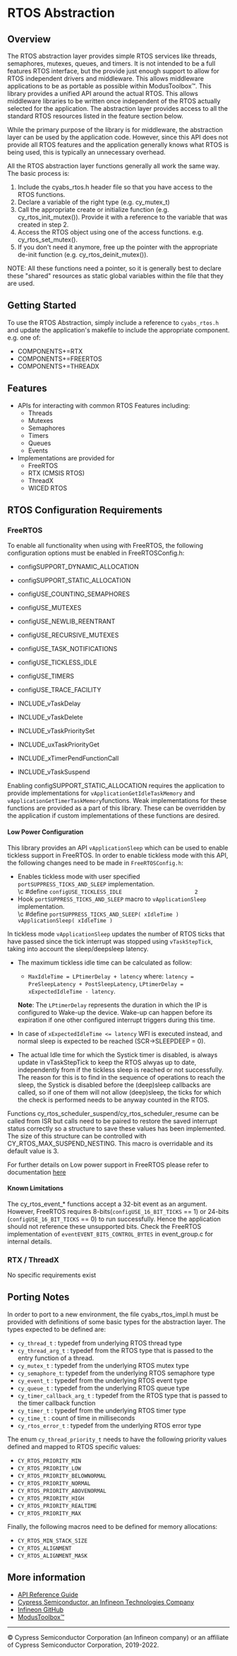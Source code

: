 # RTOS Abstraction

## Overview

The RTOS abstraction layer provides simple RTOS services like threads, semaphores, mutexes, queues, and timers. It is not intended to be a full features RTOS interface, but the provide just enough support to allow for RTOS independent drivers and middleware. This allows middleware applications to be as portable as possible within ModusToolbox™. This library provides a unified API around the actual RTOS. This allows middleware libraries to be written once independent of the RTOS actually selected for the application. The abstraction layer provides access to all the standard RTOS resources listed in the feature section below.

While the primary purpose of the library is for middleware, the abstraction layer can be used by the application code. However, since this API does not provide all RTOS features and the application generally knows what RTOS is being used, this is typically an unnecessary overhead.

All the RTOS abstraction layer functions generally all work the same way. The basic process is:
1. Include the cyabs_rtos.h header file so that you have access to the RTOS functions.
2. Declare a variable of the right type (e.g. cy_mutex_t)
3. Call the appropriate create or initialize function (e.g. cy_rtos_init_mutex()). Provide it with a reference to the variable that was created in step 2.
4. Access the RTOS object using one of the access functions. e.g. cy_rtos_set_mutex().
5. If you don't need it anymore, free up the pointer with the appropriate de-init function (e.g. cy_rtos_deinit_mutex()).

NOTE: All these functions need a pointer, so it is generally best to declare these "shared" resources as static global variables within the file that they are used.

## Getting Started

To use the RTOS Abstraction, simply include a reference to `cyabs_rtos.h` and update the application's makefile to include the appropriate component. e.g. one of:
* COMPONENTS+=RTX
* COMPONENTS+=FREERTOS
* COMPONENTS+=THREADX

## Features

* APIs for interacting with common RTOS Features including:
    * Threads
    * Mutexes
    * Semaphores
    * Timers
    * Queues
    * Events
* Implementations are provided for
    * FreeRTOS
    * RTX (CMSIS RTOS)
    * ThreadX
    * WICED RTOS

## RTOS Configuration Requirements
### FreeRTOS
To enable all functionality when using with FreeRTOS, the following configuration options must be enabled in FreeRTOSConfig.h:
* configSUPPORT_DYNAMIC_ALLOCATION
* configSUPPORT_STATIC_ALLOCATION
* configUSE_COUNTING_SEMAPHORES
* configUSE_MUTEXES
* configUSE_NEWLIB_REENTRANT
* configUSE_RECURSIVE_MUTEXES
* configUSE_TASK_NOTIFICATIONS
* configUSE_TICKLESS_IDLE
* configUSE_TIMERS
* configUSE_TRACE_FACILITY

* INCLUDE_vTaskDelay
* INCLUDE_vTaskDelete
* INCLUDE_vTaskPrioritySet
* INCLUDE_uxTaskPriorityGet
* INCLUDE_xTimerPendFunctionCall
* INCLUDE_vTaskSuspend

Enabling configSUPPORT_STATIC_ALLOCATION requires the application to provide implementations for `vApplicationGetIdleTaskMemory` and
`vApplicationGetTimerTaskMemory`functions. Weak implementations for these functions are provided as a part of this library. These can
be overridden by the application if custom implementations of these functions are desired.<br>

#### Low Power Configuration
This library provides an API `vApplicationSleep` which can be used to enable tickless support in FreeRTOS. In order to enable tickless mode with this API, the following changes need to be made in `FreeRTOSConfig.h`:
* Enables tickless mode with user specified `portSUPPRESS_TICKS_AND_SLEEP` implementation.<br>
\c \#define `configUSE_TICKLESS_IDLE                       2`
* Hook `portSUPPRESS_TICKS_AND_SLEEP` macro to `vApplicationSleep` implementation.<br>
\c \#define `portSUPPRESS_TICKS_AND_SLEEP( xIdleTime )    vApplicationSleep( xIdleTime )`

In tickless mode `vApplicationSleep` updates the number of RTOS ticks that have passed since the tick interrupt was stopped using `vTaskStepTick`, taking into account the sleep/deepsleep latency.
* The maximum tickless idle time can be calculated as follow:
    * `MaxIdleTime = LPtimerDelay + latency` where: `latency = PreSleepLatency + PostSleepLatency`, `LPtimerDelay = xExpectedIdleTime - latency`. 

    **Note**: The `LPtimerDelay` represents the duration in which the IP is configured to Wake-up the device. Wake-up can happen before its expiration if one other configured interrupt triggers during this time.

* In case of `xExpectedIdleTime <= latency` WFI is executed instead, and normal sleep is expected to be reached (SCR->SLEEPDEEP = 0).

* The actual Idle time for which the Systick timer is disabled, is always update in vTaskStepTick to keep the RTOS alwyas up to date, independently from if the tickless sleep is reached or not successfully. The reason for this is to find in the sequence of operations to reach the sleep, the Systick is disabled before the (deep)sleep callbacks are called, so if one of them will not allow (deep)sleep, the ticks for which the check is performed needs to be anyway counted in the RTOS.

Functions cy_rtos_scheduler_suspend/cy_rtos_scheduler_resume can be called from ISR but calls need to be paired to restore the saved interrupt status correctly so a structure to save these values has been implemented.
The size of this structure can be controlled with CY_RTOS_MAX_SUSPEND_NESTING. This macro is overridable and its default value is 3.

For further details on Low power support in FreeRTOS please refer to documentation [here](https://www.freertos.org/low-power-tickless-rtos.html)

#### Known Limitations
The cy_rtos_event_* functions accept a 32-bit event as an argument. However, FreeRTOS requires 8-bits(`configUSE_16_BIT_TICKS` == 1) or 24-bits (`configUSE_16_BIT_TICKS` == 0) to run successfully. Hence the application should not reference these unsupported bits. Check the FreeRTOS implementation of `eventEVENT_BITS_CONTROL_BYTES` in event_group.c for internal details.

### RTX / ThreadX
No specific requirements exist

## Porting Notes
In order to port to a new environment, the file cyabs_rtos_impl.h must be provided with definitions of some basic types for the abstraction layer.  The types expected to be defined are:

- `cy_thread_t` : typedef from underlying RTOS thread type
- `cy_thread_arg_t` : typedef from the RTOS type that is passed to the entry function of a thread.
- `cy_mutex_t` : typedef from the underlying RTOS mutex type
- `cy_semaphore_t`: typedef from the underlying RTOS semaphore type
- `cy_event_t` : typedef from the underlying RTOS event type
- `cy_queue_t` : typedef from the underlying RTOS queue type
- `cy_timer_callback_arg_t` : typedef from the RTOS type that is passed to the timer callback function
- `cy_timer_t` : typedef from the underlying RTOS timer type
- `cy_time_t` : count of time in milliseconds
- `cy_rtos_error_t` : typedef from the underlying RTOS error type

The enum `cy_thread_priority_t` needs to have the following priority values defined and mapped to RTOS specific values:
- `CY_RTOS_PRIORITY_MIN`
- `CY_RTOS_PRIORITY_LOW`
- `CY_RTOS_PRIORITY_BELOWNORMAL`
- `CY_RTOS_PRIORITY_NORMAL`
- `CY_RTOS_PRIORITY_ABOVENORMAL`
- `CY_RTOS_PRIORITY_HIGH`
- `CY_RTOS_PRIORITY_REALTIME`
- `CY_RTOS_PRIORITY_MAX`

Finally, the following macros need to be defined for memory allocations:
- `CY_RTOS_MIN_STACK_SIZE`
- `CY_RTOS_ALIGNMENT`
- `CY_RTOS_ALIGNMENT_MASK`

## More information
* [API Reference Guide](https://infineon.github.io/abstraction-rtos/html/modules.html)
* [Cypress Semiconductor, an Infineon Technologies Company](http://www.cypress.com)
* [Infineon GitHub](https://github.com/infineon)
* [ModusToolbox™](https://www.cypress.com/products/modustoolbox-software-environment)

---
© Cypress Semiconductor Corporation (an Infineon company) or an affiliate of Cypress Semiconductor Corporation, 2019-2022.
